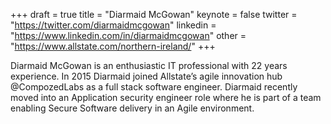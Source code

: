 +++
draft = true
title = "Diarmaid McGowan"
keynote = false
twitter = "https://twitter.com/diarmaidmcgowan"
linkedin = "https://www.linkedin.com/in/diarmaidmcgowan"
other = "https://www.allstate.com/northern-ireland/"
+++

Diarmaid McGowan is an enthusiastic IT professional with 22 years experience. In 2015 Diarmaid joined Allstate’s agile innovation hub @CompozedLabs as a full stack software engineer. Diarmaid recently moved into an Application security engineer role where he is part of a team enabling Secure Software delivery in an Agile environment.